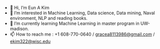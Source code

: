 - 👋 Hi, I’m Eun A Kim
- 👀 I’m interested in Machine Learning, Data science, Data mining, Naval environment, NLP and reading books.
- 🌱 I’m currently learning Machine Learning in master program in UW-madison.
- 📫 How to reach me : +1 608-770-0640 / gracea8113986@gmail.com / ekim322@wisc.edu

<!---
Euna-Kim322/Euna-Kim322 is a ✨ special ✨ repository because its `README.md` (this file) appears on your GitHub profile.
You can click the Preview link to take a look at your changes.
--->
